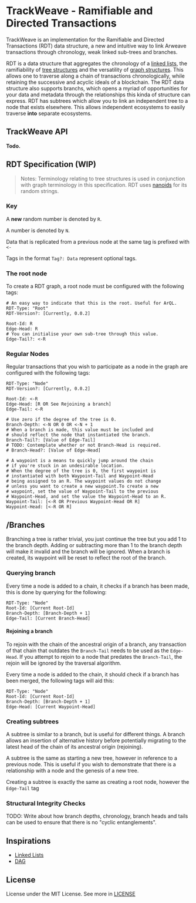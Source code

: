 # TrackWeave - Ramifiable and Directed Transactions

TrackWeave is an implementation for the Ramifiable and Directed Transactions (RDT) data structure,
a new and intuitive way to link Arweave transactions through chronology, weak linked sub-trees and branches.

RDT is a data structure that aggregates the chronology of a [linked lists](https://en.wikipedia.org/wiki/Linked_list),
the ramifiability of [tree structures](https://en.wikipedia.org/wiki/Tree_(data_structure)) and the versatility of
[graph structures](https://en.wikipedia.org/wiki/Graph_(data_structure)). This allows one to traverse along a chain
of transactions chronologically, while retaining the successive and acyclic ideals of a blockchain.
The RDT data structure also supports branchs, which opens a myriad of opportunities
for your data and metadata through the relationships this kinda of structure can express.
RDT has subtrees which allow you to link an independent tree to a node that exists elsewhere.
This allows independent ecosystems to easily traverse **into** separate ecosystems.

## TrackWeave API

__Todo.__

## RDT Specification (WIP)

> Notes:
> Terminology relating to tree structures is used in conjunction with graph terminology in this specification.
> RDT uses [nanoids](https://github.com/ai/nanoid) for its random strings.

### Key

A __new__ random number is denoted by `R`.

A number is denoted by `N`.

Data that is replicated from a previous node at the same tag is prefixed with `<-`

Tags in the format `Tag?: Data` represent optional tags.

### The root node

To create a RDT graph, a root node must be configured with the following tags:

```
# An easy way to indicate that this is the root. Useful for ArQL.
RDT-Type: "Root"
RDT-Version?: [Currently, 0.0.2]

Root-Id: R
Edge-Head: R
# You can initialise your own sub-tree through this value.
Edge-Tail?: <-R
```

### Regular Nodes

Regular transactions that you wish to participate as a node in the graph
are configured with the following tags:

```
RDT-Type: "Node"
RDT-Version?: [Currently, 0.0.2]

Root-Id: <-R
Edge-Head: [R OR See Rejoining a branch]
Edge-Tail: <-R

# Use zero if the degree of the tree is 0.
Branch-Depth: <-N OR 0 OR <-N + 1
# When a branch is made, this value must be included and
# should reflect the node that instantiated the branch.
Branch-Tail?: [Value of Edge-Tail]
# TODO: Contemplate whether or not Branch-Head is required.
# Branch-Head?: [Value of Edge-Head]

# A waypoint is a means to quickly jump around the chain
# if you're stuck in an undesirable location.
# When the degree of the tree is 0, the first waypoint is
# instantiated with both Waypoint-Tail and Waypoint-Head
# being assigned to an R. The waypoint values do not change
# unless you want to create a new waypoint.To create a new
# waypoint, set the value of Waypoint-Tail to the previous
# Waypoint-Head, and set the value the Waypoint-Head to an R.
Waypoint-Tail: [<-R OR Previous Waypoint-Head OR R]
Waypoint-Head: [<-R OR R]
```

## /Branches

Branching a tree is rather trivial, you just continue the tree but you add 1 to the branch depth.
Adding or subtracting more than 1 to the branch depth will make it invalid and the branch will be ignored.
When a branch is created, its waypoint will be reset to reflect the root of the branch.

### Querying branch

Every time a node is added to a chain, it checks if a branch has been made, this is done by querying for the following:

```
RDT-Type: "Node"
Root-Id: [Current Root-Id]
Branch-Depth: [Branch-Depth + 1]
Edge-Tail: [Current Branch-Head]
```

#### Rejoining a branch

To rejoin with the chain of the ancestral origin of a branch, any transaction of that chain that outdates the `Branch-Tail` needs to be used as
the `Edge-Head`. If you attempt to rejoin to a node that predates the `Branch-Tail`, the rejoin will be ignored by the traversal algorithm.

Every time a node is added to the chain, it should check if a branch has been merged, the following tags will aid this:

```
RDT-Type: "Node"
Root-Id: [Current Root-Id]
Branch-Depth: [Branch-Depth + 1]
Edge-Head: [Current Waypoint-Head]
```

### Creating subtrees

A subtree is similar to a branch, but is useful for different things.
A branch allows an insertion of alternative history before potentially
migrating to the latest head of the chain of its ancestral origin (rejoining).

A subtree is the same as starting a new tree, however in reference to a previous node.
This is useful if you wish to demonstrate that there is a relationship with a
node and the genesis of a new tree.

Creating a subtree is exactly the same as creating a root node, however the `Edge-Tail` tag

### Structural Integrity Checks

TODO: Write about how branch depths, chronology, branch heads and tails can be used to ensure that there is no "cyclic entanglements".

## Inspirations

 - [Linked Lists](https://en.wikipedia.org/wiki/Linked_list)
 - [DAG](https://en.wikipedia.org/wiki/Directed_acyclic_graph)

## License

License under the MIT License. See more in [LICENSE](./LICENSE)